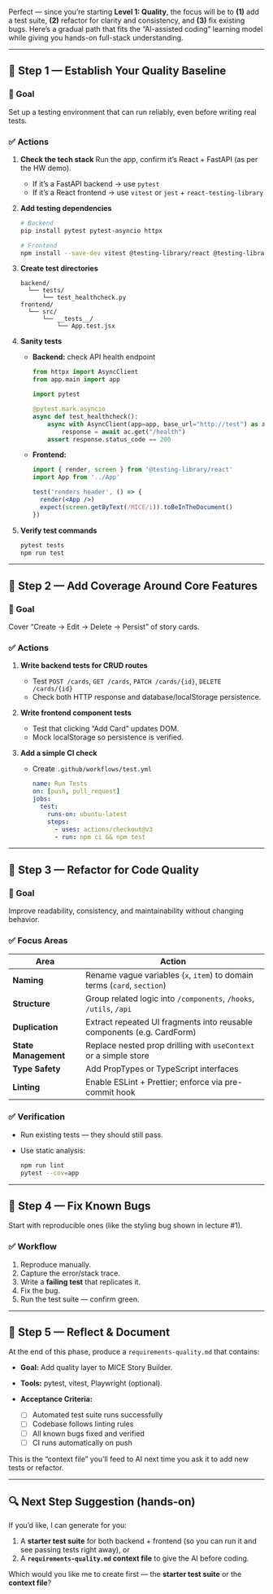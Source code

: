 Perfect — since you’re starting **Level 1: Quality**, the focus will be to
**(1)** add a test suite, **(2)** refactor for clarity and consistency, and **(3)** fix existing bugs.
Here’s a gradual path that fits the “AI-assisted coding” learning model while giving you hands-on full-stack understanding.

---

## 🧩 Step 1 — Establish Your Quality Baseline

### 🎯 Goal

Set up a testing environment that can run reliably, even before writing real tests.

### ✅ Actions

1. **Check the tech stack**
   Run the app, confirm it’s React + FastAPI (as per the HW demo).

   * If it’s a FastAPI backend → use `pytest`
   * If it’s a React frontend → use `vitest` or `jest` + `react-testing-library`

2. **Add testing dependencies**

   ```bash
   # Backend
   pip install pytest pytest-asyncio httpx

   # Frontend
   npm install --save-dev vitest @testing-library/react @testing-library/jest-dom
   ```

3. **Create test directories**

   ```
   backend/
     └── tests/
         └── test_healthcheck.py
   frontend/
     └── src/
         └── __tests__/
             └── App.test.jsx
   ```

4. **Sanity tests**

   * **Backend:** check API health endpoint

     ```python
     from httpx import AsyncClient
     from app.main import app

     import pytest

     @pytest.mark.asyncio
     async def test_healthcheck():
         async with AsyncClient(app=app, base_url="http://test") as ac:
             response = await ac.get("/health")
         assert response.status_code == 200
     ```
   * **Frontend:**

     ```jsx
     import { render, screen } from '@testing-library/react'
     import App from '../App'

     test('renders header', () => {
       render(<App />)
       expect(screen.getByText(/MICE/i)).toBeInTheDocument()
     })
     ```

5. **Verify test commands**

   ```bash
   pytest tests
   npm run test
   ```

---

## 🧠 Step 2 — Add Coverage Around Core Features

### 🎯 Goal

Cover “Create → Edit → Delete → Persist” of story cards.

### ✅ Actions

1. **Write backend tests for CRUD routes**

   * Test `POST /cards`, `GET /cards`, `PATCH /cards/{id}`, `DELETE /cards/{id}`
   * Check both HTTP response and database/localStorage persistence.

2. **Write frontend component tests**

   * Test that clicking “Add Card” updates DOM.
   * Mock localStorage so persistence is verified.

3. **Add a simple CI check**

   * Create `.github/workflows/test.yml`

     ```yaml
     name: Run Tests
     on: [push, pull_request]
     jobs:
       test:
         runs-on: ubuntu-latest
         steps:
           - uses: actions/checkout@v3
           - run: npm ci && npm test
     ```

---

## 🔧 Step 3 — Refactor for Code Quality

### 🎯 Goal

Improve readability, consistency, and maintainability without changing behavior.

### ✅ Focus Areas

| Area                 | Action                                                                   |
| -------------------- | ------------------------------------------------------------------------ |
| **Naming**           | Rename vague variables (`x`, `item`) to domain terms (`card`, `section`) |
| **Structure**        | Group related logic into `/components`, `/hooks`, `/utils`, `/api`       |
| **Duplication**      | Extract repeated UI fragments into reusable components (e.g. CardForm)   |
| **State Management** | Replace nested prop drilling with `useContext` or a simple store         |
| **Type Safety**      | Add PropTypes or TypeScript interfaces                                   |
| **Linting**          | Enable ESLint + Prettier; enforce via pre-commit hook                    |

### ✅ Verification

* Run existing tests — they should still pass.
* Use static analysis:

  ```bash
  npm run lint
  pytest --cov=app
  ```

---

## 🐛 Step 4 — Fix Known Bugs

Start with reproducible ones (like the styling bug shown in lecture #1).

### ✅ Workflow

1. Reproduce manually.
2. Capture the error/stack trace.
3. Write a **failing test** that replicates it.
4. Fix the bug.
5. Run the test suite — confirm green.

---

## 🧩 Step 5 — Reflect & Document

At the end of this phase, produce a `requirements-quality.md` that contains:

* **Goal:** Add quality layer to MICE Story Builder.
* **Tools:** pytest, vitest, Playwright (optional).
* **Acceptance Criteria:**

  * [ ] Automated test suite runs successfully
  * [ ] Codebase follows linting rules
  * [ ] All known bugs fixed and verified
  * [ ] CI runs automatically on push

This is the “context file” you’ll feed to AI next time you ask it to add new tests or refactor.

---

## 🔍 Next Step Suggestion (hands-on)

If you’d like, I can generate for you:

1. A **starter test suite** for both backend + frontend (so you can run it and see passing tests right away), or
2. A **`requirements-quality.md` context file** to give the AI before coding.

Which would you like me to create first — the **starter test suite** or the **context file**?
